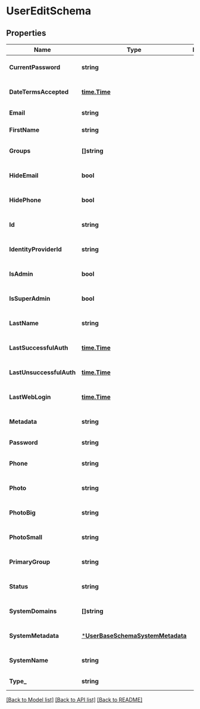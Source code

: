 # UserEditSchema

## Properties
Name | Type | Description | Notes
------------ | ------------- | ------------- | -------------
**CurrentPassword** | **string** |  | [optional] [default to null]
**DateTermsAccepted** | [**time.Time**](time.Time.md) |  | [optional] [default to null]
**Email** | **string** |  | [default to null]
**FirstName** | **string** |  | [default to null]
**Groups** | **[]string** |  | [optional] [default to null]
**HideEmail** | **bool** |  | [optional] [default to null]
**HidePhone** | **bool** |  | [optional] [default to null]
**Id** | **string** |  | [optional] [default to null]
**IdentityProviderId** | **string** |  | [optional] [default to null]
**IsAdmin** | **bool** |  | [optional] [default to null]
**IsSuperAdmin** | **bool** |  | [optional] [default to null]
**LastName** | **string** |  | [optional] [default to null]
**LastSuccessfulAuth** | [**time.Time**](time.Time.md) |  | [optional] [default to null]
**LastUnsuccessfulAuth** | [**time.Time**](time.Time.md) |  | [optional] [default to null]
**LastWebLogin** | [**time.Time**](time.Time.md) |  | [optional] [default to null]
**Metadata** | **string** |  | [optional] [default to null]
**Password** | **string** |  | [default to null]
**Phone** | **string** |  | [optional] [default to null]
**Photo** | **string** |  | [optional] [default to null]
**PhotoBig** | **string** |  | [optional] [default to null]
**PhotoSmall** | **string** |  | [optional] [default to null]
**PrimaryGroup** | **string** |  | [optional] [default to null]
**Status** | **string** |  | [optional] [default to null]
**SystemDomains** | **[]string** |  | [optional] [default to null]
**SystemMetadata** | [***UserBaseSchemaSystemMetadata**](UserBaseSchema_system_metadata.md) |  | [optional] [default to null]
**SystemName** | **string** |  | [optional] [default to null]
**Type_** | **string** |  | [default to null]

[[Back to Model list]](../README.md#documentation-for-models) [[Back to API list]](../README.md#documentation-for-api-endpoints) [[Back to README]](../README.md)


